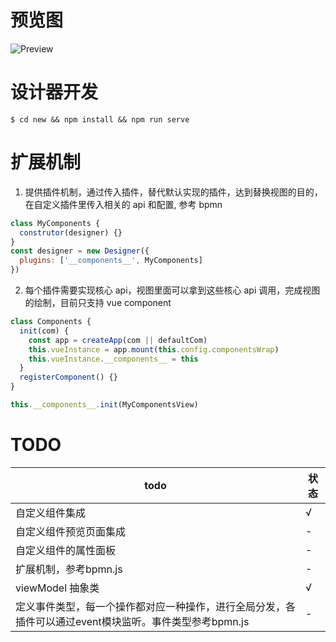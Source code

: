 # 预览图

![Preview](https://static01.imgkr.com/temp/6194a12b297c4218aba90e3720efe059.png)

# 设计器开发

```shell
$ cd new && npm install && npm run serve
```

# 扩展机制

1. 提供插件机制，通过传入插件，替代默认实现的插件，达到替换视图的目的，在自定义插件里传入相关的 api 和配置, 参考 bpmn

```js
class MyComponents {
  construtor(designer) {}
}
const designer = new Designer({
  plugins: ['__components__', MyComponents]
})
```

2. 每个插件需要实现核心 api，视图里面可以拿到这些核心 api 调用，完成视图的绘制，目前只支持 vue component

```js
class Components {
  init(com) {
    const app = createApp(com || defaultCom)
    this.vueInstance = app.mount(this.config.componentsWrap)
    this.vueInstance.__components__ = this
  }
  registerComponent() {}
}

this.__components__.init(MyComponentsView)
```

# TODO

| todo | 状态 |
| --- | --- |
| 自定义组件集成 |  √ |
| 自定义组件预览页面集成 | - |
| 自定义组件的属性面板 | - |
| 扩展机制，参考bpmn.js | - |
| viewModel 抽象类 | √ |
| 定义事件类型，每一个操作都对应一种操作，进行全局分发，各插件可以通过event模块监听。事件类型参考bpmn.js | - |